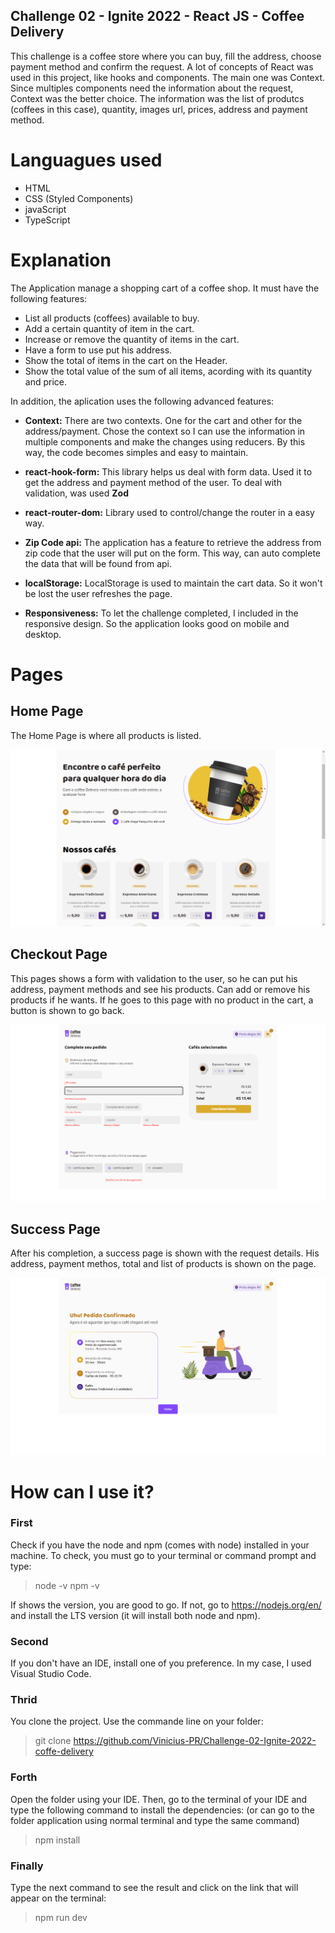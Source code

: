 ## Challenge 02 - Ignite 2022 - React JS - Coffee Delivery

This challenge is a coffee store where you can buy, fill the address, choose payment method and confirm the request.
A lot of concepts of React was used in this project, like hooks and components. The main one was Context. Since multiples components need the information about the request, Context was the better choice. The information was the list of produtcs (coffees in this case), quantity, images url, prices, address and payment method.

# Languagues used

* HTML
* CSS (Styled Components)
* javaScript
* TypeScript

# Explanation

The Application manage a shopping cart of a coffee shop. It must have the following features:
* List all products (coffees) available to buy.
* Add a certain quantity of item in the cart.
* Increase or remove the quantity of items in the cart.
* Have a form to use put his address.
* Show the total of items in the cart on the Header.
* Show the total value of the sum of all items, acording with its quantity and price.

In addition, the aplication uses the following advanced features:

* **Context:** There are two contexts. One for the cart and other for the address/payment. Chose the context so I can use the information in multiple components and make the changes using reducers. By this way, the code becomes simples and easy to maintain.

* **react-hook-form:** This library helps us deal with form data. Used it to get the address and payment method of the user. To deal with validation, was used **Zod**

* **react-router-dom:** Library used to control/change the router in a easy way.

* **Zip Code api:** The application has a feature to retrieve the address from zip  code that the user will put on the form. This way, can auto complete the data that will be found from api.

* **localStorage:** LocalStorage is used to maintain the cart data. So it won't be lost the user refreshes the page.

* **Responsiveness:** To let the challenge completed, I included in the responsive design. So the application looks good on mobile and desktop.

# Pages
## Home Page

The Home Page is where all products is listed.

![Home Page](screenshots/HomePage.png)

## Checkout Page

This pages shows a form with validation to the user, so he can put his address, payment methods and see his products. Can add or remove his products if he wants. If he goes to this page with no product in the cart, a button is shown to go back.

![Checkout Page](screenshots/CheckoutPage.png)

## Success Page

After his completion, a success page is shown with the request details. His address, payment methos, total and list of products is shown on the page.

![Success Page](screenshots/SuccessPage.png)

# How can I use it?

### First
Check if you have the node and npm (comes with node) installed in your machine. To check, you must go to your terminal or command prompt and type:
> node -v
> npm -v

If shows the version, you are good to go. If not, go to https://nodejs.org/en/ and install the LTS version (it will install both node and npm).

### Second

If you don't have an IDE, install one of you preference. In my case, I used Visual Studio Code.

### Thrid

You clone the project. Use the commande line on your folder:
 > git clone https://github.com/Vinicius-PR/Challenge-02-Ignite-2022-coffe-delivery
 
 ### Forth
 
Open the folder using your IDE. Then, go to the terminal of your IDE and type the following command to install the dependencies: (or can go to the folder application using normal terminal and type the same command)
 > npm install
 
 ### Finally
 
Type the next command to see the result and click on the link that will appear on the terminal:
 > npm run dev

